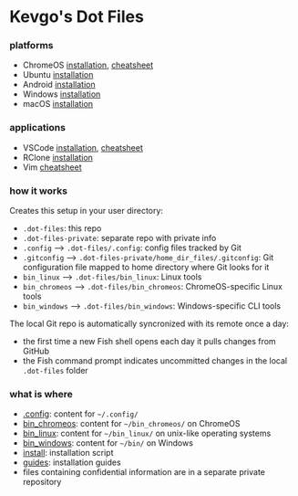 # Kevgo's Dot Files

### platforms

- ChromeOS [installation](guides/chromeos.md),
  [cheatsheet](guides/chromeos-cheatsheet.md)
- Ubuntu [installation](guides/ubuntu.md)
- Android [installation](guides/android.md)
- Windows [installation](guides/windows.md)
- macOS [installation](guides/macos.md)

### applications

- VSCode [installation](guides/vscode.md), [cheatsheet](guides/vscode_cheatsheet.md)
- RClone [installation](guides/rclone.md)
- Vim [cheatsheet](guides/vim_cheatsheet.md)

### how it works

Creates this setup in your user directory:

- `.dot-files`: this repo
- `.dot-files-private`: separate repo with private info
- `.config` --> `.dot-files/.config`: config files tracked by Git
- `.gitconfig` --> `.dot-files-private/home_dir_files/.gitconfig`: Git configuration file mapped to home directory where Git looks for it
- `bin_linux` --> `.dot-files/bin_linux`: Linux tools
- `bin_chromeos` --> `.dot-files/bin_chromeos`: ChromeOS-specific Linux tools
- `bin_windows` --> `.dot-files/bin_windows`: Windows-specific CLI tools

The local Git repo is automatically syncronized with its remote once a day:

- the first time a new Fish shell opens each day it pulls changes from GitHub
- the Fish command prompt indicates uncommitted changes in the local `.dot-files`
  folder

### what is where

- [.config](.config): content for `~/.config/`
- [bin_chromeos](bin_chromeos): content for `~/bin_chromeos/` on ChromeOS
- [bin_linux](bin_linux): content for `~/bin_linux/` on unix-like operating systems
- [bin_windows](bin_windows): content for `~/bin/` on Windows
- [install](install): installation script
- [guides](guides): installation guides
- files containing confidential information are in a separate private repository

